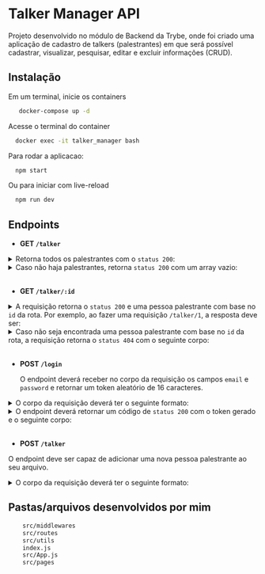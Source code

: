 # Talker Manager API

Projeto desenvolvido no módulo de Backend da Trybe, onde foi criado uma aplicação de cadastro de talkers (palestrantes) em que será possível cadastrar, visualizar, pesquisar, editar e excluir informações (CRUD).

## Instalação

Em um terminal, inicie os containers
```bash
   docker-compose up -d
```

Acesse o terminal do container
```bash
  docker exec -it talker_manager bash  
```

Para rodar a aplicacao:
```bash
  npm start
```

Ou para iniciar com live-reload
```bash
  npm run dev
```

## Endpoints
- <strong>GET `/talker` </strong>

<details>
  <summary>Retorna todos os palestrantes com o <code>status 200</code>:</summary><br>

  ```json
  [
    {
      "name": "Henrique Albuquerque",
      "age": 62,
      "id": 1,
      "talk": { "watchedAt": "23/10/2020", "rate": 5 }
    },
    {
      "name": "Heloísa Albuquerque",
      "age": 67,
      "id": 2,
      "talk": { "watchedAt": "23/10/2020", "rate": 5 }
    },
    {
      "name": "Ricardo Xavier Filho",
      "age": 33,
      "id": 3,
      "talk": { "watchedAt": "23/10/2020", "rate": 5 }
    },
    {
      "name": "Marcos Costa",
      "age": 24,
      "id": 4,
      "talk": { "watchedAt": "23/10/2020", "rate": 5 }
    }
  ]
```
</details>

<details>
  <summary>Caso não haja palestrantes, retorna <code>status 200</code> com um array vazio:</summary><br>

  ```json
[]
  ```
</details>

<br>

- <strong> GET `/talker/:id` </strong>

<details>
  <summary>A requisição retorna o <code>status 200</code> e uma pessoa palestrante com base no <code>id</code> da rota. Por exemplo, ao fazer uma requisição <code>/talker/1</code>, a resposta deve ser:</summary><br />

  ```json
  {
    "name": "Henrique Albuquerque",
    "age": 62,
    "id": 1,
    "talk": { "watchedAt": "23/10/2020", "rate": 5 }
  }
  ```

</details>

<details>
  <summary>Caso não seja encontrada uma pessoa palestrante com base no <code>id</code> da rota, a requisição retorna o <code>status 404</code> com o seguinte corpo:</summary><br />
  
  ```json
  {
    "message": "Pessoa palestrante não encontrada"
  }
  ```

</details>

<br>

- <strong> POST `/login` </strong>

  O endpoint deverá receber no corpo da requisição os campos `email` e `password` e retornar um token aleatório de 16 caracteres.

<details>
  <summary>O corpo da requisição deverá ter o seguinte formato:</summary><br />

  ```json
  {
    "email": "email@email.com",
    "password": "123456"
  }
  ```

</details>

<details>
  <summary> O endpoint deverá retornar um código de <code>status 200</code> com o token gerado e o seguinte corpo: </summary><br />
  
  ```json
  {
    "token": "7mqaVRXJSp886CGr"
  }
  ```
  
</details>

<br>

- <strong>POST `/talker`</strong>
  
O endpoint deve ser capaz de adicionar uma nova pessoa palestrante ao seu arquivo.

<details>
  
  <summary>O corpo da requisição deverá ter o seguinte formato:</summary><br />

  ```json
  {
    "name": "Danielle Santos",
    "age": 56,
    "talk": {
      "watchedAt": "22/10/2019",
      "rate": 5
    }
  }
  ```
- Todos os campos são obrigatórios e respeitam suas respectivas validações
  
- A requisição deve ter o token de autenticação nos headers, no campo `authorization`.

  - Caso o token não seja encontrado retorne um código de `status 401`, com o seguinte corpo:

    ```json
    {
      "message": "Token não encontrado"
    }
    ```

  - Caso o token seja inválido retorne um código de `status 401`, com o seguinte corpo:

    ```json
    {
      "message": "Token inválido"
    }
    ```
  
- Caso esteja tudo certo, retorne o `status 201`  e a pessoa cadastrada.
  
- O endpoint deve retornar o `status 201` e a pessoa palestrante que foi cadastrada, da seguinte forma:

  ```json
  {
    "id": 1,
    "name": "Danielle Santos",
    "age": 56,
    "talk": {
      "watchedAt": "22/10/2019",
      "rate": 5
    }
  }
  ```

</details>

## Pastas/arquivos desenvolvidos por mim

```bash
    src/middlewares
    src/routes
    src/utils
    index.js
    src/App.js
    src/pages
```
